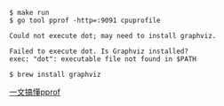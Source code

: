

```shell
$ make run
$ go tool pprof -http=:9091 cpuprofile

Could not execute dot; may need to install graphviz.

Failed to execute dot. Is Graphviz installed?
exec: "dot": executable file not found in $PATH

$ brew install graphviz
```

[一文搞懂pprof](https://zhuanlan.zhihu.com/p/371713134)
